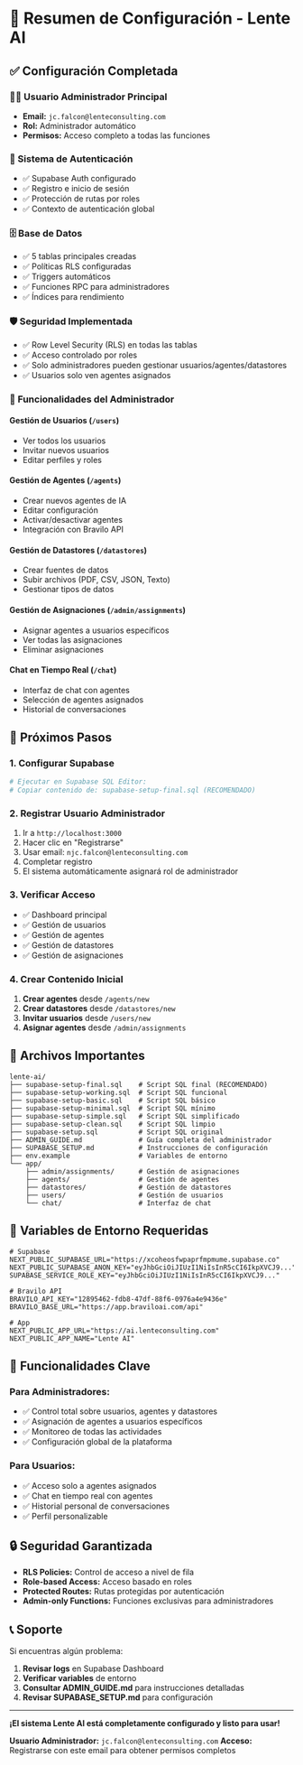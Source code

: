 # 🎉 Resumen de Configuración - Lente AI

## ✅ **Configuración Completada**

### **👨‍💼 Usuario Administrador Principal**
- **Email:** `jc.falcon@lenteconsulting.com`
- **Rol:** Administrador automático
- **Permisos:** Acceso completo a todas las funciones

### **🔐 Sistema de Autenticación**
- ✅ Supabase Auth configurado
- ✅ Registro e inicio de sesión
- ✅ Protección de rutas por roles
- ✅ Contexto de autenticación global

### **🗄️ Base de Datos**
- ✅ 5 tablas principales creadas
- ✅ Políticas RLS configuradas
- ✅ Triggers automáticos
- ✅ Funciones RPC para administradores
- ✅ Índices para rendimiento

### **🛡️ Seguridad Implementada**
- ✅ Row Level Security (RLS) en todas las tablas
- ✅ Acceso controlado por roles
- ✅ Solo administradores pueden gestionar usuarios/agentes/datastores
- ✅ Usuarios solo ven agentes asignados

### **📱 Funcionalidades del Administrador**

#### **Gestión de Usuarios** (`/users`)
- Ver todos los usuarios
- Invitar nuevos usuarios
- Editar perfiles y roles

#### **Gestión de Agentes** (`/agents`)
- Crear nuevos agentes de IA
- Editar configuración
- Activar/desactivar agentes
- Integración con Bravilo API

#### **Gestión de Datastores** (`/datastores`)
- Crear fuentes de datos
- Subir archivos (PDF, CSV, JSON, Texto)
- Gestionar tipos de datos

#### **Gestión de Asignaciones** (`/admin/assignments`)
- Asignar agentes a usuarios específicos
- Ver todas las asignaciones
- Eliminar asignaciones

#### **Chat en Tiempo Real** (`/chat`)
- Interfaz de chat con agentes
- Selección de agentes asignados
- Historial de conversaciones

## 🚀 **Próximos Pasos**

### **1. Configurar Supabase**
```bash
# Ejecutar en Supabase SQL Editor:
# Copiar contenido de: supabase-setup-final.sql (RECOMENDADO)
```

### **2. Registrar Usuario Administrador**
1. Ir a `http://localhost:3000`
2. Hacer clic en "Registrarse"
3. Usar email: `njc.falcon@lenteconsulting.com`
4. Completar registro
5. El sistema automáticamente asignará rol de administrador

### **3. Verificar Acceso**
- ✅ Dashboard principal
- ✅ Gestión de usuarios
- ✅ Gestión de agentes
- ✅ Gestión de datastores
- ✅ Gestión de asignaciones

### **4. Crear Contenido Inicial**
1. **Crear agentes** desde `/agents/new`
2. **Crear datastores** desde `/datastores/new`
3. **Invitar usuarios** desde `/users/new`
4. **Asignar agentes** desde `/admin/assignments`

## 📁 **Archivos Importantes**

```
lente-ai/
├── supabase-setup-final.sql    # Script SQL final (RECOMENDADO)
├── supabase-setup-working.sql  # Script SQL funcional
├── supabase-setup-basic.sql    # Script SQL básico
├── supabase-setup-minimal.sql  # Script SQL mínimo
├── supabase-setup-simple.sql   # Script SQL simplificado
├── supabase-setup-clean.sql    # Script SQL limpio
├── supabase-setup.sql          # Script SQL original
├── ADMIN_GUIDE.md              # Guía completa del administrador
├── SUPABASE_SETUP.md           # Instrucciones de configuración
├── env.example                 # Variables de entorno
└── app/
    ├── admin/assignments/      # Gestión de asignaciones
    ├── agents/                 # Gestión de agentes
    ├── datastores/             # Gestión de datastores
    ├── users/                  # Gestión de usuarios
    └── chat/                   # Interfaz de chat
```

## 🔧 **Variables de Entorno Requeridas**

```env
# Supabase
NEXT_PUBLIC_SUPABASE_URL="https://xcoheosfwpaprfmpmume.supabase.co"
NEXT_PUBLIC_SUPABASE_ANON_KEY="eyJhbGciOiJIUzI1NiIsInR5cCI6IkpXVCJ9..."
SUPABASE_SERVICE_ROLE_KEY="eyJhbGciOiJIUzI1NiIsInR5cCI6IkpXVCJ9..."

# Bravilo API
BRAVILO_API_KEY="12895462-fdb8-47df-88f6-0976a4e9436e"
BRAVILO_BASE_URL="https://app.braviloai.com/api"

# App
NEXT_PUBLIC_APP_URL="https://ai.lenteconsulting.com"
NEXT_PUBLIC_APP_NAME="Lente AI"
```

## 🎯 **Funcionalidades Clave**

### **Para Administradores:**
- ✅ Control total sobre usuarios, agentes y datastores
- ✅ Asignación de agentes a usuarios específicos
- ✅ Monitoreo de todas las actividades
- ✅ Configuración global de la plataforma

### **Para Usuarios:**
- ✅ Acceso solo a agentes asignados
- ✅ Chat en tiempo real con agentes
- ✅ Historial personal de conversaciones
- ✅ Perfil personalizable

## 🔒 **Seguridad Garantizada**

- **RLS Policies:** Control de acceso a nivel de fila
- **Role-based Access:** Acceso basado en roles
- **Protected Routes:** Rutas protegidas por autenticación
- **Admin-only Functions:** Funciones exclusivas para administradores

## 📞 **Soporte**

Si encuentras algún problema:

1. **Revisar logs** en Supabase Dashboard
2. **Verificar variables** de entorno
3. **Consultar ADMIN_GUIDE.md** para instrucciones detalladas
4. **Revisar SUPABASE_SETUP.md** para configuración

---

**¡El sistema Lente AI está completamente configurado y listo para usar!**

**Usuario Administrador:** `jc.falcon@lenteconsulting.com`
**Acceso:** Registrarse con este email para obtener permisos completos
